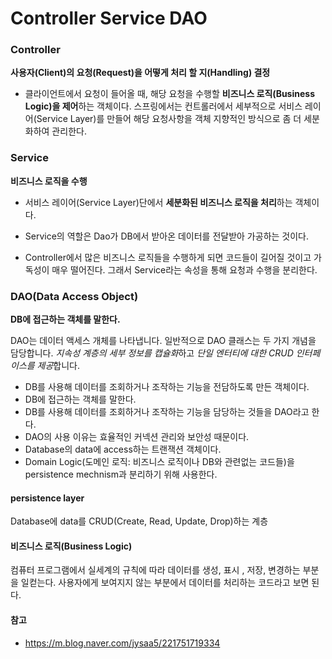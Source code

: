 # Controller Service DAO

### Controller

**사용자(Client)의 요청(Request)을 어떻게 처리 할 지(Handling) 결정**

- 클라이언트에서 요청이 들어올 때, 해당 요청을 수행할 **비즈니스 로직(Business Logic)을 제어**하는 객체이다. 스프링에서는 컨트롤러에서 세부적으로 서비스 레이어(Service Layer)를 만들어 해당 요청사항을 객체 지향적인 방식으로 좀 더 세분화하여 관리한다.

### Service

**비즈니스 로직을 수행**

- 서비스 레이어(Service Layer)단에서 **세분화된 비즈니스 로직을 처리**하는 객체이다.
- Service의 역할은 Dao가 DB에서 받아온 데이터를 전달받아 가공하는 것이다.

- Controller에서 많은 비즈니스 로직들을 수행하게 되면 코드들이 길어질 것이고 가독성이 매우 떨어진다. 그래서 Service라는 속성을 통해 요청과 수행을 분리한다.

### DAO(Data Access Object)

**DB에 접근하는 객체를 말한다.**

DAO는 데이터 액세스 개체를 나타냅니다. 일반적으로 DAO 클래스는 두 가지 개념을 담당합니다. *지속성 계층의 세부 정보를 캡슐화*하고 *단일 엔터티에 대한 CRUD 인터페이스를 제공*합니다.

- DB를 사용해 데이터를 조회하거나 조작하는 기능을 전담하도록 만든 객체이다.
- DB에 접근하는 객체를 말한다.
- DB를 사용해 데이터를 조회하거나 조작하는 기능을 담당하는 것들을 DAO라고 한다.
- DAO의 사용 이유는 효율적인 커넥션 관리와 보안성 때문이다.
- Database의 data에 access하는 트랜잭션 객체이다.
- Domain Logic(도메인 로직: 비즈니스 로직이나 DB와 관련없는 코드들)을 persistence mechnism과 분리하기 위해 사용한다.



#### persistence layer

Database에 data를 CRUD(Create, Read, Update, Drop)하는 계층

#### 비즈니스 로직(Business Logic)

컴퓨터 프로그램에서 실세계의 규칙에 따라 데이터를 생성, 표시 , 저장, 변경하는 부분을 일컫는다. 사용자에게 보여지지 않는 부분에서 데이터를 처리하는 코드라고 보면 된다.



#### 참고

- https://m.blog.naver.com/jysaa5/221751719334
